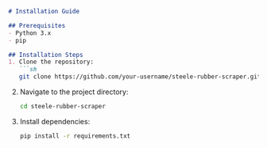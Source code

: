 ```md
# Installation Guide

## Prerequisites
- Python 3.x
- pip

## Installation Steps
1. Clone the repository:
   ```sh
   git clone https://github.com/your-username/steele-rubber-scraper.git
   ```
2. Navigate to the project directory:
   ```sh
   cd steele-rubber-scraper
   ```
3. Install dependencies:
   ```sh
   pip install -r requirements.txt
   ```
```
